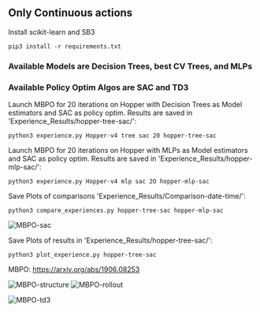 ## Only Continuous actions


Install scikit-learn and SB3

```pip3 install -r requirements.txt```

### Available Models are Decision Trees, best CV Trees, and MLPs
### Available Policy Optim Algos are SAC and TD3

Launch MBPO for 20 iterations on Hopper with Decision Trees as Model estimators and SAC as policy optim.
Results are saved in 'Experience_Results/hopper-tree-sac/':

```python3 experience.py Hopper-v4 tree sac 20 hopper-tree-sac```


Launch MBPO for 20 iterations on Hopper with MLPs as Model estimators and SAC as policy optim.
Results are saved in 'Experience_Results/hopper-mlp-sac/':

```python3 experience.py Hopper-v4 mlp sac 2O hopper-mlp-sac```

Save Plots of comparisons 'Experience_Results/Comparison-date-time/':

```python3 compare_experiences.py hopper-tree-sac hopper-mlp-sac```


![MBPO-sac](https://github.com/KohlerHECTOR/MBPO-Scikit-Stable/blob/main/mbpo_schematics_rdme/times-sac.png?raw=true)



Save Plots of results in 'Experience_Results/hopper-tree-sac/':

```python3 plot_experience.py hopper-tree-sac```

MBPO: https://arxiv.org/abs/1906.08253

![MBPO-structure](https://github.com/KohlerHECTOR/MBPO-Scikit-Stable/blob/main/mbpo_schematics_rdme/mbpo-structure.png?raw=true)
![MBPO-rollout](https://github.com/KohlerHECTOR/MBPO-Scikit-Stable/blob/main/mbpo_schematics_rdme/mbpo-rollout.png?raw=true)

![MBPO-td3](https://github.com/KohlerHECTOR/MBPO-Scikit-Stable/blob/main/mbpo_schematics_rdme/times-tree-mlp.png?raw=true)
